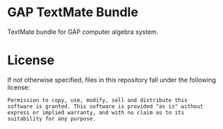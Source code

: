# GAP TextMate Bundle
TextMate bundle for GAP computer algebra system.

# License

If not otherwise specified, files in this repository fall under the following license:

	Permission to copy, use, modify, sell and distribute this
	software is granted. This software is provided "as is" without
	express or implied warranty, and with no claim as to its
	suitability for any purpose.
